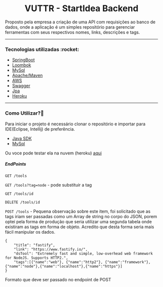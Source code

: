 <h1 align="center">VUTTR - StartIdea Backend</h1>

Proposto pela empresa a criação de uma API com requisições ao banco de dados, onde a aplicação é um simples repositório para gerenciar ferramentas com seus respectivos nomes, links, descrições e tags.

<hr>

<h3>Tecnologias utilizadas :rocket: </h3>

<ul>
<li><a href="https://spring.io/projects/spring-boot">SpringBoot</a></li>
<li><a href="https://projectlombok.org/">Loombok</a></li>
<li><a href="https://www.mysql.com/">MySql</a></li>
<li><a href="https://maven.apache.org/">Apache/Maven</a></li>
<li><a href="https://aws.amazon.com/pt/">AWS</a></li>
<li><a href="https://swagger.io/">Swagger</a></li>
<li><a href="https://spring.io/projects/spring-data-jpa">Jpa</a></li>
<li><a href="https://www.heroku.com">Heroku</a></li>
</ul>

<hr>

<h3>Como Utilizar?🤔</h3>

Para iniciar o projeto é necessário clonar o repositório e importar para IDE(Eclipse, Intellij) de preferência.

<ul>
<li><a href="https://www.oracle.com/br/java/technologies/javase/javase8-archive-downloads.html">Java SDK</a></li>
<li><a href="https://www.mysql.com/">MySql</a></li>
</ul>

Ou voce pode testar ela na nuvem (heroku) <a href="https://vuttr-startideia-api.herokuapp.com/swagger-ui.html#/tool45controller">aqui</a>

<h5>EndPoints</h5>

`GET /tools`

`GET /tools?tag=node` - pode substituir a tag

`GET /tools/id`

`DELETE /tools/id`

`POST /tools` - Pequena observação sobre este item, foi solicitado que as tags iriam ser passadas como um Array de string no corpo do JSON, porem optei pela forma de produção que seria utilizar uma segunda tabela onde existiram as tags em forma de objeto. Acredito que desta forma seria mais fácil manipular os dados.

```
{
    "title": "fastify",
    "link": "https://www.fastify.io/",
    "dsTool": "Extremely fast and simple, low-overhead web framework for NodeJS. Supports HTTP2.",
    "tags":[{"name":"web"}, {"name":"http2"}, {"name":"framework"},{"name":"node"},{"name":"localhost"},{"name":"https"}]
}
```

Formato que deve ser passado no endpoint de POST




